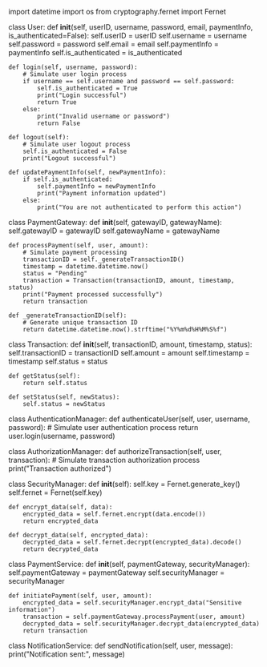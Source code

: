 import datetime
import os
from cryptography.fernet import Fernet

class User:
    def __init__(self, userID, username, password, email, paymentInfo, is_authenticated=False):
        self.userID = userID
        self.username = username
        self.password = password
        self.email = email
        self.paymentInfo = paymentInfo
        self.is_authenticated = is_authenticated
    
    def login(self, username, password):
        # Simulate user login process
        if username == self.username and password == self.password:
            self.is_authenticated = True
            print("Login successful")
            return True
        else:
            print("Invalid username or password")
            return False
    
    def logout(self):
        # Simulate user logout process
        self.is_authenticated = False
        print("Logout successful")

    def updatePaymentInfo(self, newPaymentInfo):
        if self.is_authenticated:
            self.paymentInfo = newPaymentInfo
            print("Payment information updated")
        else:
            print("You are not authenticated to perform this action")

class PaymentGateway:
    def __init__(self, gatewayID, gatewayName):
        self.gatewayID = gatewayID
        self.gatewayName = gatewayName
    
    def processPayment(self, user, amount):
        # Simulate payment processing
        transactionID = self._generateTransactionID()
        timestamp = datetime.datetime.now()
        status = "Pending"
        transaction = Transaction(transactionID, amount, timestamp, status)
        print("Payment processed successfully")
        return transaction
    
    def _generateTransactionID(self):
        # Generate unique transaction ID
        return datetime.datetime.now().strftime("%Y%m%d%H%M%S%f")

class Transaction:
    def __init__(self, transactionID, amount, timestamp, status):
        self.transactionID = transactionID
        self.amount = amount
        self.timestamp = timestamp
        self.status = status
    
    def getStatus(self):
        return self.status
    
    def setStatus(self, newStatus):
        self.status = newStatus

class AuthenticationManager:
    def authenticateUser(self, user, username, password):
        # Simulate user authentication process
        return user.login(username, password)

class AuthorizationManager:
    def authorizeTransaction(self, user, transaction):
        # Simulate transaction authorization process
        print("Transaction authorized")

class SecurityManager:
    def __init__(self):
        self.key = Fernet.generate_key()
        self.fernet = Fernet(self.key)

    def encrypt_data(self, data):
        encrypted_data = self.fernet.encrypt(data.encode())
        return encrypted_data

    def decrypt_data(self, encrypted_data):
        decrypted_data = self.fernet.decrypt(encrypted_data).decode()
        return decrypted_data

class PaymentService:
    def __init__(self, paymentGateway, securityManager):
        self.paymentGateway = paymentGateway
        self.securityManager = securityManager

    def initiatePayment(self, user, amount):
        encrypted_data = self.securityManager.encrypt_data("Sensitive information")
        transaction = self.paymentGateway.processPayment(user, amount)
        decrypted_data = self.securityManager.decrypt_data(encrypted_data)
        return transaction

class NotificationService:
    def sendNotification(self, user, message):
        print("Notification sent:", message)
